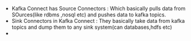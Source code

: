 * Kafka Connect has Source Connectors : Which basically pulls data from SOurces\(like rdbms ,nosql etc\) and pushes data to kafka topics.
* Sink Connectors in Kafka Connect : They basically take data from kafka topics and dump them to any sink system\(can databases,hdfs etc\)
* 


